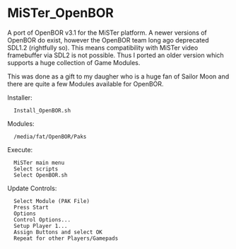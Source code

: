 # MiSTer_OpenBOR
A port of OpenBOR v3.1 for the MiSTer platform.  A newer versions of OpenBOR do exist, however the OpenBOR team long ago deprecated SDL1.2 (rightfully so).  This means compatibility with MiSTer video framebuffer via SDL2 is not possible.  Thus I ported an older version which supports a huge collection of Game Modules.

This was done as a gift to my daugher who is a huge fan of Sailor Moon and there are quite a few Modules available for OpenBOR.

Installer:
     
      Install_OpenBOR.sh

Modules:

      /media/fat/OpenBOR/Paks

Execute:

      MiSTer main menu
      Select scripts
      Select OpenBOR.sh

Update Controls:

      Select Module (PAK File)
      Press Start
      Options
      Control Options...
      Setup Player 1...
      Assign Buttons and select OK
      Repeat for other Players/Gamepads
